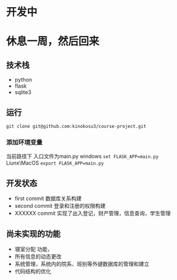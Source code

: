 #   开发中 

# 休息一周，然后回来

## 技术栈

* python
* flask
* sqlite3

##  运行
`git clone git@github.com:kinokosu3/course-project.git`

### 添加环境变量
当前路径下
入口文件为main.py
windows `set FLASK_APP=main.py`
Liunx\MacOS `export FLASK_APP=main.py`

## 开发状态
* first commit 数据库关系构建
* second commit 登录和注册的权限构建
* XXXXXX commit 实现了出入登记，财产管理，信息查询，学生管理

## 尚未实现的功能
* 寝室分配 功能，
* 所有信息的动态更改
* 系统管理，系统内的院系、班别等外键数据库的管理和建立
* 代码结构的优化

